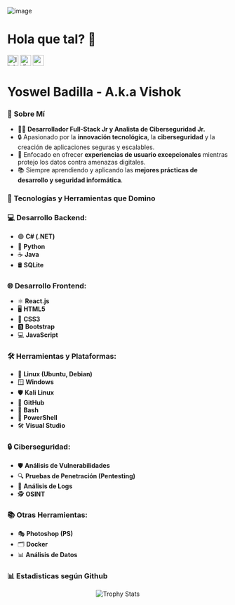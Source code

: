 ![image](https://github.com/user-attachments/assets/a1f48413-8dcb-49e7-9e34-f01e91cdb12c)

<h1 align="left">Hola que tal? 👋</h1>

<div align="left">
  <img src="https://img.shields.io/static/v1?message=LinkedIn&logo=linkedin&label=&color=8a2be2&logoColor=fff&labelColor=8a2be2&style=for-the-badge" height="25" alt="linkedin logo"  />
  <img src="https://img.shields.io/static/v1?message=Discord&logo=discord&label=&color=8a2be2&logoColor=fff&labelColor=8a2be2&style=for-the-badge" height="25" alt="discord logo"  />
  <img src="https://komarev.com/ghpvc/?username=Yoswell&style=for-the-badge&color=blueviolet" height="25" alt="profile views" />
  
</div>

<h1 align="left">Yoswel Badilla - A.k.a Vishok</h1>

### 🚀 **Sobre Mí**

- 👨‍💻 **Desarrollador Full-Stack Jr y Analista de Ciberseguridad Jr.**  
- 🔒 Apasionado por la **innovación tecnológica**, la **ciberseguridad** y la creación de aplicaciones seguras y escalables.  
- 🎯 Enfocado en ofrecer **experiencias de usuario excepcionales** mientras protejo los datos contra amenazas digitales.  
- 📚 Siempre aprendiendo y aplicando las **mejores prácticas de desarrollo y seguridad informática**.

### 🚀 **Tecnologías y Herramientas que Domino**

### 💻 **Desarrollo Backend:**  
- 🟣 **C# (.NET)**  
- 🐍 **Python**  
- ☕ **Java**  
- 🛢️ **SQLite**  

### 🌐 **Desarrollo Frontend:**  
- ⚛️ **React.js**  
- 🖥️ **HTML5**  
- 🎨 **CSS3**  
- 🅱️ **Bootstrap**  
- 💻 **JavaScript**  

### 🛠️ **Herramientas y Plataformas:**  
- 🐧 **Linux (Ubuntu, Debian)**  
- 🪟 **Windows**  
- 🛡️ **Kali Linux**  
- 🔄 **GitHub**  
- 🐚 **Bash**  
- 🧠 **PowerShell**  
- 🛠️ **Visual Studio**  

### 🔒 **Ciberseguridad:**  
- 🛡️ **Análisis de Vulnerabilidades**  
- 🔍 **Pruebas de Penetración (Pentesting)**  
- 📜 **Análisis de Logs**  
- 🕵️ **OSINT**  

### 📚 **Otras Herramientas:**  
- 🎭 **Photoshop (PS)**  
- 🗂️ **Docker**  
- 📊 **Análisis de Datos**  

### 📊 **Estadisticas según Github**
<div align="center">
  <img src="https://github-profile-trophy.vercel.app/?username=Yoswell&theme=onestar&no-frame=true&margin-w=15" alt="Trophy Stats"/>
</div>
